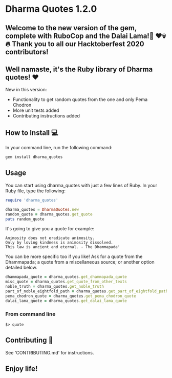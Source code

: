 # Dharma Quotes 1.2.0
## Welcome to the new version  of the gem, complete with RuboCop and the Dalai Lama!:monkey: :heart::skull: :fire:  Thank you to all our Hacktoberfest 2020 contributors!


## Well namaste, it's the Ruby library of Dharma quotes! :heart:

New in this version:

- Functionality to get random quotes from the one and only Pema Chodron
- More unit tests added
- Contributing instructions added

## How to Install :computer:

In your command line, run the following command:

```bash
gem install dharma_quotes
```

## Usage

You can start using dharma_quotes with just a few lines of Ruby. In your Ruby file, type the following:

```ruby
require 'dharma_quotes'

dharma_quotes = DharmaQuotes.new
random_quote = dharma_quotes.get_quote
puts random_quote
```
It's going to give you a quote for example:

```
Animosity does not eradicate animosity. 
Only by loving kindness is animosity dissolved. 
This law is ancient and eternal. - The Dhammapada'
```

You can be more specific too if you like! Ask for a quote from the Dhammapada; a quote from a miscellaneous source; or another option detailed below.

```ruby
dhammapada_quote = dharma_quotes.get_dhammapada_quote
misc_quote = dharma_quotes.get_quote_from_other_texts
noble_truth = dharma_quotes.get_noble_truth
part_of_noble_eightfold_path = dharma_quotes.get_part_of_eightfold_path
pema_chodron_quote = dharma_quotes.get_pema_chodron_quote
dalai_lama_quote = dharma_quotes.get_dalai_lama_quote
```

### From command line

```shell
$> quote
```

## Contributing :handshake:

See 'CONTRIBUTING.md' for instructions.

## Enjoy life!
